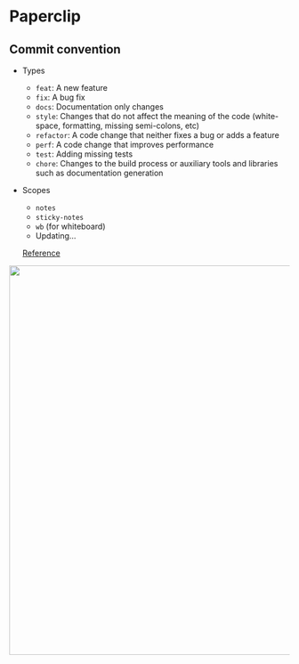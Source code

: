 # Paperclip

## Commit convention

- Types

  - `feat`: A new feature
  - `fix`: A bug fix
  - `docs`: Documentation only changes
  - `style`: Changes that do not affect the meaning of the code (white-space, formatting, missing semi-colons, etc)
  - `refactor`: A code change that neither fixes a bug or adds a feature
  - `perf`: A code change that improves performance
  - `test`: Adding missing tests
  - `chore`: Changes to the build process or auxiliary tools and libraries such as documentation generation

- Scopes

  - `notes`
  - `sticky-notes`
  - `wb` (for whiteboard)
  - Updating…

  [Reference](https://www.freecodecamp.org/news/writing-good-commit-messages-a-practical-guide/)

<img src="https://user-images.githubusercontent.com/69138026/120432374-7841fa80-c397-11eb-8760-d3ded85d761e.png" width="700px" />
